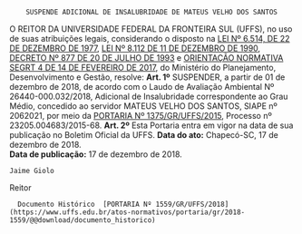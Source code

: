         SUSPENDE ADICIONAL DE INSALUBRIDADE DE MATEUS VELHO DOS SANTOS  

 O REITOR DA UNIVERSIDADE FEDERAL DA FRONTEIRA SUL (UFFS), no uso de suas atribuições legais, considerando o disposto na [LEI Nº 6.514, DE 22 DE DEZEMBRO DE 1977](http://www.planalto.gov.br/ccivil_03/leis/l6514.htm), [LEI Nº 8.112 DE 11 DE DEZEMBRO DE 1990](http://www.planalto.gov.br/ccivil_03/Leis/L8112cons.htm), [DECRETO Nº 877 DE 20 DE JULHO DE 1993](http://www.planalto.gov.br/ccivil_03/decreto/Antigos/D877.htm) e [ORIENTAÇÃO NORMATIVA SEGRT 4 DE 14 DE FEVEREIRO DE 2017](http://www.trtsp.jus.br/geral/tribunal2/ORGAOS/Min_Div/MPOG_ON_04_17.html), do Ministério do Planejamento, Desenvolvimento e Gestão, resolve:   **Art. 1º**  SUSPENDER, a partir de 01 de dezembro de 2018, de acordo com o Laudo de Avaliação Ambiental Nº 26440-000.032/2018, Adicional de Insalubridade correspondente ao Grau Médio, concedido ao servidor MATEUS VELHO DOS SANTOS, SIAPE nº 2062021, por meio da [PORTARIA Nº 1375/GR/UFFS/2015](https://www.uffs.edu.br/atos-normativos/portaria/gr/2015-1375), Processo nº 23205.004683/2015-68.   **Art. 2º**  Esta Portaria entra em vigor na data de sua publicação no Boletim Oficial da UFFS.      **Data do ato:** Chapecó-SC, 17 de dezembro de 2018.   
 **Data de publicação:**  17 de dezembro de 2018. 

    Jaime Giolo   
 Reitor 

      Documento Histórico  [PORTARIA Nº 1559/GR/UFFS/2018](https://www.uffs.edu.br/atos-normativos/portaria/gr/2018-1559/@@download/documento_historico)     
      